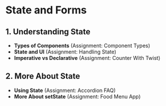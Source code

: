 # State and Forms

## 1. Understanding State
- **Types of Components** (Assignment: Component Types)
- **State and UI** (Assignment: Handling State)
- **Imperative vs Declarative** (Assignment: Counter With Twist)
## 2.  More About State
- **Using State** (Assignment: Accordion FAQ)
- **More About setState** (Assignment: Food Menu App)
